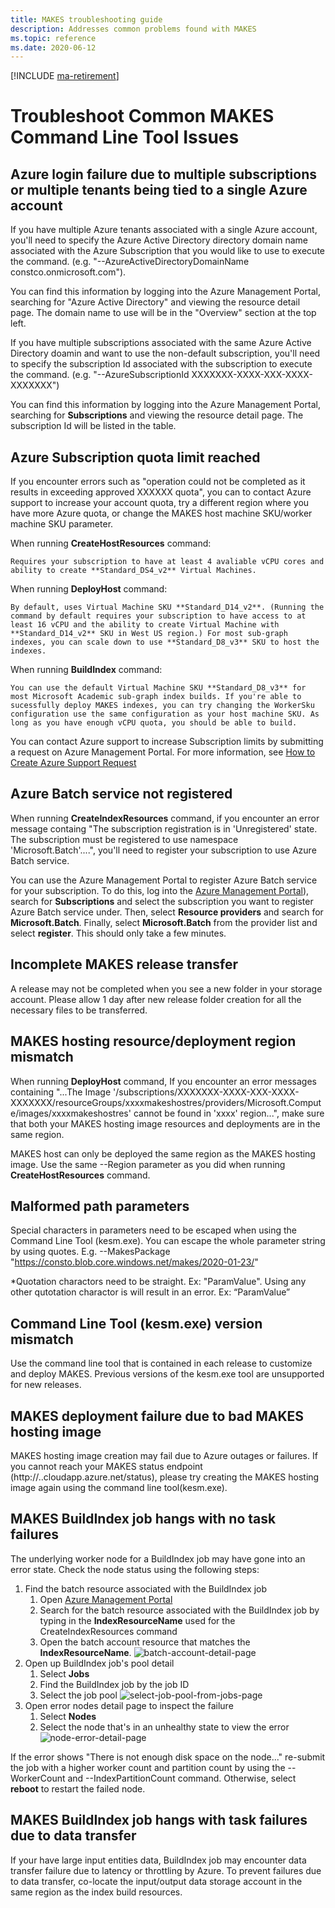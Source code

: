 ```yaml
---
title: MAKES troubleshooting guide
description: Addresses common problems found with MAKES
ms.topic: reference
ms.date: 2020-06-12
---
```

[!INCLUDE [ma-retirement](../includes/ma-retirement.md)]

# Troubleshoot Common MAKES Command Line Tool Issues

## Azure login failure due to multiple subscriptions or multiple tenants being tied to a single Azure account

If you have multiple Azure tenants associated with a single Azure account, you'll need to specify the Azure Active Directory directory domain name associated with the Azure Subscription that you would like to use to execute the command. (e.g. "--AzureActiveDirectoryDomainName constco.onmicrosoft.com").  

You can find this information by logging into the Azure Management Portal, searching for "Azure Active Directory" and viewing the resource detail page. The domain name to use will be in the "Overview" section at the top left.

If you have multiple subscriptions associated with the same Azure Active Directory doamin and want to use the non-default subscription, you'll need to specify the subscription Id associated with the subscription to execute the command. (e.g. "--AzureSubscriptionId XXXXXXX-XXXX-XXX-XXXX-XXXXXXX")

You can find this information by logging into the Azure Management Portal, searching for **Subscriptions** and viewing the resource detail page. The subscription Id will be listed in the table.

## Azure Subscription quota limit reached

If you encounter errors such as "operation could not be completed as it results in exceeding approved XXXXXX quota", you can to contact Azure support to increase your account quota, try a different region where you have more Azure quota, or change the MAKES host machine SKU/worker machine SKU parameter. 

When running **CreateHostResources** command:

    Requires your subscription to have at least 4 avaliable vCPU cores and ability to create **Standard_DS4_v2** Virtual Machines. 

When running **DeployHost** command:

    By default, uses Virtual Machine SKU **Standard_D14_v2**. (Running the command by default requires your subscription to have access to at least 16 vCPU and the ability to create Virtual Machine with **Standard_D14_v2** SKU in West US region.) For most sub-graph indexes, you can scale down to use **Standard_D8_v3** SKU to host the indexes. 

When running **BuildIndex** command:

    You can use the default Virtual Machine SKU **Standard_D8_v3** for most Microsoft Academic sub-graph index builds. If you're able to sucessfully deploy MAKES indexes, you can try changing the WorkerSku configuration use the same configuration as your host machine SKU. As long as you have enough vCPU quota, you should be able to build.

You can contact Azure support to increase Subscription limits by submitting a request on Azure Management Portal. For more information, see [How to Create Azure Support Request](/azure/azure-portal/supportability/how-to-create-azure-support-request)

## Azure Batch service not registered

When running **CreateIndexResources** command, if you encounter an error message containg "The subscription registration is in 'Unregistered' state. The subscription must be registered to use namespace 'Microsoft.Batch'....", you'll need to register your subscription to use Azure Batch service.

You can use the Azure Management Portal to register Azure Batch service for your subscription. To do this, log into the [Azure Management Portal](https://portal.azure.com)), search for **Subscriptions** and select the subscription you want to register Azure Batch service under. Then, select **Resource providers** and search for **Microsoft.Batch**. Finally, select **Microsoft.Batch** from the provider list and select **register**. This should only take a few minutes.

## Incomplete MAKES release transfer

A release may not be completed when you see a new folder in your storage account. Please allow 1 day after new release folder creation for all the necessary files to be transferred.

## MAKES hosting resource/deployment region mismatch

When running **DeployHost** command, If you encounter an error messages containing "...The Image '/subscriptions/XXXXXXX-XXXX-XXX-XXXX-XXXXXXX/resourceGroups/xxxxmakeshostres/providers/Microsoft.Compute/images/xxxxmakeshostres' cannot be found in 'xxxx' region...", make sure that both your MAKES hosting image resources and deployments are in the same region.

MAKES host can only be deployed the same region as the MAKES hosting image. Use the same --Region parameter as you did when running **CreateHostResources** command.

## Malformed path parameters

Special characters in parameters need to be escaped when using the Command Line Tool (kesm.exe). You can escape the whole parameter string by using quotes. E.g. --MakesPackage "https://consto.blob.core.windows.net/makes/2020-01-23/"

*Quotation charactors need to be straight. Ex: "ParamValue". Using any other qutotation charactor is will result in an error.  Ex: “ParamValue”

## Command Line Tool (kesm.exe) version mismatch

Use the command line tool that is contained in each release to customize and deploy MAKES. Previous versions of the kesm.exe tool are unsupported for new releases.  

## MAKES deployment failure due to bad MAKES hosting image  

MAKES hosting image creation may fail due to Azure outages or failures. If you cannot reach your MAKES status endpoint (http://<deploymentName>.<deploymentRegion>.cloudapp.azure.net/status), please try creating the MAKES hosting image again using the command line tool(kesm.exe).

## MAKES BuildIndex job hangs with no task failures

The underlying worker node for a BuildIndex job may have gone into an error state. Check the node status using the following steps:  

1. Find the batch resource associated with the BuildIndex job
    1. Open [Azure Management Portal](https://portal.azure.com)
    1. Search for the batch resource associated with the BuildIndex job by typing in the **IndexResourceName** used for the CreateIndexResources command
    1. Open the batch account resource that matches the **IndexResourceName**.
        ![batch-account-detail-page](media/batch-account-detail-page.png)
1. Open up BuildIndex job's pool detail
    1. Select **Jobs**
    1. Find the BuildIndex job by the job ID
    1. Select the job pool
        ![select-job-pool-from-jobs-page](media/select-job-pool-from-jobs-page.png)
1. Open error nodes detail page to inspect the  failure
    1. Select **Nodes**
    1. Select the node that's in an unhealthy state to view the error
        ![node-error-detail-page](media/node-error-detail-page.png)

If the error shows "There is not enough disk space on the node..." re-submit the job with a higher worker count and partition count by using the --WorkerCount and --IndexPartitionCount command. Otherwise, select **reboot** to restart the failed node.  

## MAKES BuildIndex job hangs with task failures due to data transfer

If your have large input entities data, BuildIndex job may encounter data transfer failure due to latency or throttling by Azure. To prevent failures due to data transfer, co-locate the input/output data storage account in the same region as the index build resources.
